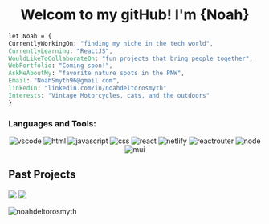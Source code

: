<h1 align="center">Welcom to my gitHub! I'm {Noah}</h1>

```css
let Noah = {
CurrentlyWorkingOn: "finding my niche in the tech world",
CurrentlyLearning: "ReactJS",
WouldLikeToCollaborateOn: "fun projects that bring people together",
WebPortfolio: "Coming soon!",
AskMeAboutMy: "favorite nature spots in the PNW",
Email: "NoahSmyth96@gmail.com",
linkedIn: "linkedin.com/in/noahdeltorosmyth"
Interests: "Vintage Motorcycles, cats, and the outdoors"
}
```
<!-- - 🔭 I’m currently working on **finding my niche in the tech world**

- 🌱 I’m currently learning **ReactJS**

- 👯 I’m looking to collaborate on **fun projects that bring people together**

- 👨‍💻 All of my projects are available at **{in the process}**

- 💬 Ask me about **my favorite nature spots in the PNW**

- 📫 How to reach me **NoahSmyth96@gmail.com** 
<a href="https://linkedin.com/in/noahdeltorosmyth" target="blank"><img align="center" src="https://raw.githubusercontent.com/rahuldkjain/github-profile-readme-generator/master/src/images/icons/Social/linked-in-alt.svg" alt="noahdeltorosmyth" height="30" width="40" /></a>
- ⚡ I am a **Vintage Motorcycle enthusiast, a cat lover, and a big fan of the outdoors**
<br></br> -->
<h3 align="left">Languages and Tools:</h3>
<div align="center">
<img src="https://camo.githubusercontent.com/42ada9cc774b9d2b4cf35691820a881d70657ae42c3a074f00c7e9add6352361/68747470733a2f2f696d672e736869656c64732e696f2f62616467652f56697375616c5f53747564696f5f436f64652d3030373844343f7374796c653d666f722d7468652d6261646765266c6f676f3d76697375616c25323073747564696f253230636f6465266c6f676f436f6c6f723d7768697465" alt="vscode" />
  <img src="https://img.shields.io/badge/HTML5-E34F26?style=for-the-badge&logo=html5&logoColor=white" alt="html" />
  <img src="https://img.shields.io/badge/JavaScript-F7DF1E?style=for-the-badge&logo=javascript&logoColor=black" alt="javascript" />
  <img src="https://img.shields.io/badge/CSS-239120?&style=for-the-badge&logo=css3&logoColor=white" alt="css" />
  <img src="https://img.shields.io/badge/React-20232A?style=for-the-badge&logo=react&logoColor=61DAFB" alt="react" />
<img src="https://img.shields.io/badge/Netlify-00C7B7?style=for-the-badge&logo=netlify&logoColor=white" alt="netlify" />
    <img src="https://img.shields.io/badge/React_Router-CA4245?style=for-the-badge&logo=react-router&logoColor=white" alt="reactrouter" />
<img src="https://img.shields.io/badge/Node.js-43853D?style=for-the-badge&logo=node.js&logoColor=white" alt="node" />
<img src="https://img.shields.io/badge/Material--UI-0081CB?style=for-the-badge&logo=material-ui&logoColor=white" alt="mui" />
</div>
<!-- stats / repocard --> 
<!-- <br></br> -->
<h2>Past Projects</h2>
<a href="https://github.com/NoahDeltoroSmyth/scrounger"><img align="center" src="https://github-readme-stats.vercel.app/api/pin/?username=noahdeltorosmyth&repo=scrounger&theme=radical" /></a>
<a href="https://github.com/NoahDeltoroSmyth/texas-hold-em"><img align="center" src="https://github-readme-stats.vercel.app/api/pin/?username=noahdeltorosmyth&repo=texas-hold-em&theme=radical" /></a>
<br></br>
<img align="center" src="https://github-readme-stats.vercel.app/api?username=noahdeltorosmyth&show_icons=true&theme=cobalt" alt="noahdeltorosmyth"/>
